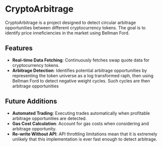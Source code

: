 # CryptoArbitrage

CryptoArbitrage is a project designed to detect circular arbitrage opportunities between different cryptocurrency tokens. The goal is to identify price inneficiencies in the market using Bellman Ford. 

## Features

- **Real-time Data Fetching**: Continuously fetches swap quote data for cryptocurrency tokens.
- **Arbitrage Detection**: Identifies potential arbitrage opportunities by representing the token universe as a log transformed raph, then using Bellman Ford to detect negative weight cycles. Such cycles are then arbitrage opportunities

## Future Additions 

- **Automated Trading**: Executing trades automatically when profitable arbitrage opportunities are detected.
- **Gas Cost Calculation**: Account for gas costs when considering and arbitrage opportunity. 
- **Re-write Without API**: API throttling limitations mean that it is extremely unlikely that this implementation is ever fast enough to detect arbitrage. 

